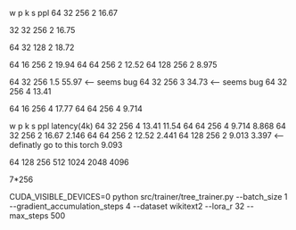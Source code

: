 w   p   k   s   ppl
64  32  256 2   16.67

32  32  256 2   16.75

64  32  128 2   18.72

64  16  256 2   19.94
64  64  256 2   12.52
64  128 256 2   8.975

64  32  256 1.5 55.97 <-- seems bug
64  32  256 3   34.73 <-- seems bug
64  32  256 4   13.41

64  16  256 4   17.77
64  64  256 4   9.714

w   p   k   s   ppl     latency(4k)
64  32  256 4   13.41   11.54
64  64  256 4   9.714   8.868
64  32  256 2   16.67   2.146
64  64  256 2   12.52   2.441
64  128 256 2   9.013   3.397 <-- definatly go to this
torch                   9.093

64
128
256
512
1024
2048
4096

7*256

 CUDA_VISIBLE_DEVICES=0 python src/trainer/tree_trainer.py --batch_size 1 --gradient_accumulation_steps 4 --dataset wikitext2 --lora_r 32 --max_steps 500